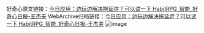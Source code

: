 好奇心原文链接：[今日应用：边玩边解决拖延症？可以试一下 HabitRPG_智能_好奇心日报-王杰夫](https://www.qdaily.com/articles/6236.html)
WebArchive归档链接：[今日应用：边玩边解决拖延症？可以试一下 HabitRPG_智能_好奇心日报-王杰夫](http://web.archive.org/web/20190623170138/https://www.qdaily.com/articles/6236.html)
![image](http://ww3.sinaimg.cn/large/007d5XDply1g3w9q8jifgj30u037v7wh)